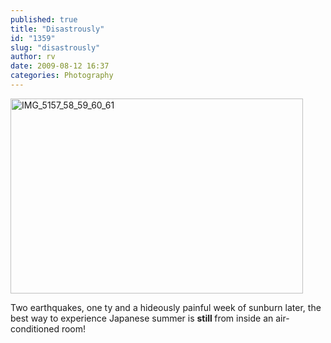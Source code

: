 ```yaml
---
published: true
title: "Disastrously"
id: "1359"
slug: "disastrously"
author: rv
date: 2009-08-12 16:37
categories: Photography
---
```

<a href="https://s3.amazonaws.com/cfwblog/uploads/2009/08/img_5157_58_59_60_61.jpg"><img class="aligncenter size-full wp-image-1360" title="IMG_5157_58_59_60_61" src="https://s3.amazonaws.com/cfwblog/uploads/2009/08/img_5157_58_59_60_61.jpg" alt="IMG_5157_58_59_60_61" width="468" height="312" /></a>

Two earthquakes, one ty and a hideously painful week of sunburn later, the best way to experience Japanese summer is <strong>still </strong>from inside an air-conditioned room!